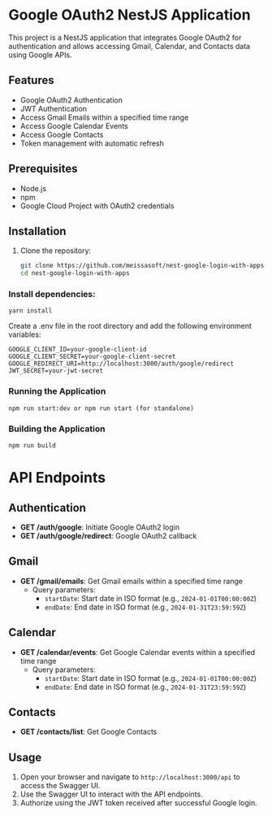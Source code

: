 # Google OAuth2 NestJS Application

This project is a NestJS application that integrates Google OAuth2 for authentication and allows accessing Gmail, Calendar, and Contacts data using Google APIs.

## Features

- Google OAuth2 Authentication
- JWT Authentication
- Access Gmail Emails within a specified time range
- Access Google Calendar Events
- Access Google Contacts
- Token management with automatic refresh

## Prerequisites

- Node.js
- npm
- Google Cloud Project with OAuth2 credentials

## Installation

1. Clone the repository:

   ```bash
   git clone https://github.com/meissasoft/nest-google-login-with-apps.git/
   cd nest-google-login-with-apps
   ```

### Install dependencies:

```
yarn install
```

Create a .env file in the root directory and add the following environment variables:

```
GOOGLE_CLIENT_ID=your-google-client-id
GOOGLE_CLIENT_SECRET=your-google-client-secret
GOOGLE_REDIRECT_URI=http://localhost:3000/auth/google/redirect
JWT_SECRET=your-jwt-secret
```

### Running the Application

```
npm run start:dev or npm run start (for standalone)
```

### Building the Application

```
npm run build
```

# API Endpoints

## Authentication

- **GET /auth/google**: Initiate Google OAuth2 login
- **GET /auth/google/redirect**: Google OAuth2 callback

## Gmail

- **GET /gmail/emails**: Get Gmail emails within a specified time range
  - Query parameters:
    - `startDate`: Start date in ISO format (e.g., `2024-01-01T00:00:00Z`)
    - `endDate`: End date in ISO format (e.g., `2024-01-31T23:59:59Z`)

## Calendar

- **GET /calendar/events**: Get Google Calendar events within a specified time range
  - Query parameters:
    - `startDate`: Start date in ISO format (e.g., `2024-01-01T00:00:00Z`)
    - `endDate`: End date in ISO format (e.g., `2024-01-31T23:59:59Z`)

## Contacts

- **GET /contacts/list**: Get Google Contacts

## Usage

1. Open your browser and navigate to `http://localhost:3000/api` to access the Swagger UI.
2. Use the Swagger UI to interact with the API endpoints.
3. Authorize using the JWT token received after successful Google login.
